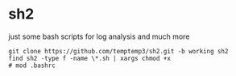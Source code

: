 # sh2
just some bash scripts for log analysis and much more

```
git clone https://github.com/temptemp3/sh2.git -b working sh2
find sh2 -type f -name \*.sh | xargs chmod +x
# mod .bashrc
```
